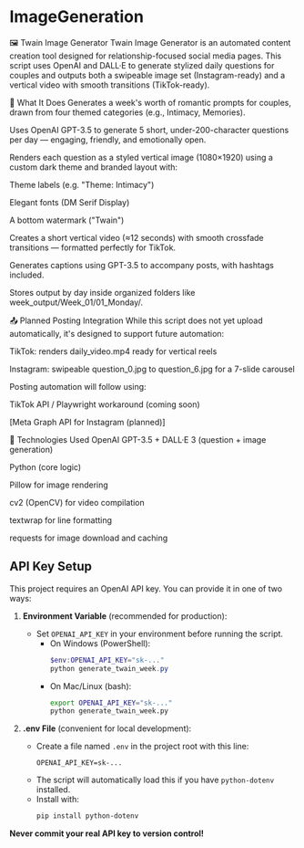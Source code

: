 # ImageGeneration
🖼️ Twain Image Generator
Twain Image Generator is an automated content creation tool designed for relationship-focused social media pages. This script uses OpenAI and DALL·E to generate stylized daily questions for couples and outputs both a swipeable image set (Instagram-ready) and a vertical video with smooth transitions (TikTok-ready).

🔧 What It Does
Generates a week's worth of romantic prompts for couples, drawn from four themed categories (e.g., Intimacy, Memories).

Uses OpenAI GPT-3.5 to generate 5 short, under-200-character questions per day — engaging, friendly, and emotionally open.

Renders each question as a styled vertical image (1080×1920) using a custom dark theme and branded layout with:

Theme labels (e.g. "Theme: Intimacy")

Elegant fonts (DM Serif Display)

A bottom watermark ("Twain")

Creates a short vertical video (≈12 seconds) with smooth crossfade transitions — formatted perfectly for TikTok.

Generates captions using GPT-3.5 to accompany posts, with hashtags included.

Stores output by day inside organized folders like week_output/Week_01/01_Monday/.

📤 Planned Posting Integration
While this script does not yet upload automatically, it's designed to support future automation:

TikTok: renders daily_video.mp4 ready for vertical reels

Instagram: swipeable question_0.jpg to question_6.jpg for a 7-slide carousel

Posting automation will follow using:

TikTok API / Playwright workaround (coming soon)

[Meta Graph API for Instagram (planned)]

🧠 Technologies Used
OpenAI GPT-3.5 + DALL·E 3 (question + image generation)

Python (core logic)

Pillow for image rendering

cv2 (OpenCV) for video compilation

textwrap for line formatting

requests for image download and caching

## API Key Setup

This project requires an OpenAI API key. You can provide it in one of two ways:

1. **Environment Variable** (recommended for production):
   - Set `OPENAI_API_KEY` in your environment before running the script.
     - On Windows (PowerShell):
       ```powershell
       $env:OPENAI_API_KEY="sk-..."
       python generate_twain_week.py
       ```
     - On Mac/Linux (bash):
       ```bash
       export OPENAI_API_KEY="sk-..."
       python generate_twain_week.py
       ```

2. **.env File** (convenient for local development):
   - Create a file named `.env` in the project root with this line:
     ```
     OPENAI_API_KEY=sk-...
     ```
   - The script will automatically load this if you have `python-dotenv` installed.
   - Install with:
     ```bash
     pip install python-dotenv
     ```

**Never commit your real API key to version control!**